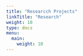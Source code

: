 ```yaml
---
title: "Researcch Projects"
linkTitle: "Research"
weight: 10
type: docs
menu:
  main:
    weight: 10
---
```

